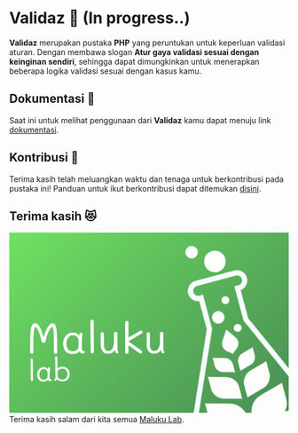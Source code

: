 # Validaz 🎨 (In progress..)
**Validaz** merupakan pustaka **PHP** yang peruntukan untuk keperluan validasi aturan. Dengan membawa slogan **Atur gaya validasi sesuai dengan keinginan sendiri**, sehingga dapat dimungkinkan untuk menerapkan beberapa logika validasi sesuai dengan kasus kamu.

## Dokumentasi 📖
Saat ini untuk melihat penggunaan dari **Validaz** kamu dapat menuju link [dokumentasi](#).

## Kontribusi 🤝
Terima kasih telah meluangkan waktu dan tenaga untuk berkontribusi pada pustaka ini! Panduan untuk ikut berkontribusi dapat ditemukan [disini](#).

## Terima kasih 😻
![Maluku Lab](malukulab.png)
Terima kasih salam dari kita semua [Maluku Lab](#).